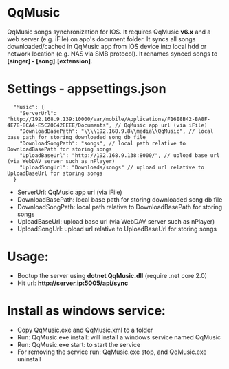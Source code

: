 # QqMusic
QqMusic songs synchronization for IOS. It requires QqMusic <b>v6.x</b> and a web server (e.g. iFile) on app's document folder. It syncs all songs downloaded/cached in QqMusic app from IOS device into local hdd or network location (e.g. NAS via SMB protocol). It renames synced songs to <b>[singer] - [song].[extension]</b>.


# Settings - appsettings.json
```
  "Music": {
    "ServerUrl": "http://192.168.9.139:10000/var/mobile/Applications/F16E8B42-BA8F-4E78-8CA4-E5C20C42EEEE/Documents", // QqMusic app url (via iFile)
    "DownloadBasePath": "\\\\192.168.9.8\\media\\QqMusic", // local base path for storing downloaded song db file
    "DownloadSongPath": "songs", // local path relative to DownloadBasePath for storing songs
    "UploadBaseUrl": "http://192.168.9.138:8000/", // upload base url (via WebDAV server such as nPlayer)
    "UploadSongUrl": "Downloads/songs" // upload url relative to UploadBaseUrl for storing songs
  }
```
* ServerUrl: QqMusic app url (via iFile)
* DownloadBasePath: local base path for storing downloaded song db file
* DownloadSongPath: local path relative to DownloadBasePath for storing songs
* UploadBaseUrl: upload base url (via WebDAV server such as nPlayer)
* UploadSongUrl: upload url relative to UploadBaseUrl for storing songs


# Usage:
* Bootup the server using <b>dotnet QqMusic.dll</b> (require .net core 2.0)
* Hit url: <b>http://server.ip:5005/api/sync</b>


# Install as windows service:
* Copy QqMusic.exe and QqMusic.xml to a folder
* Run: QqMusic.exe install: will install a windows service named QqMusic
* Run: QqMusic.exe start: to start the service
* For removing the service run: QqMusic.exe stop, and QqMusic.exe uninstall